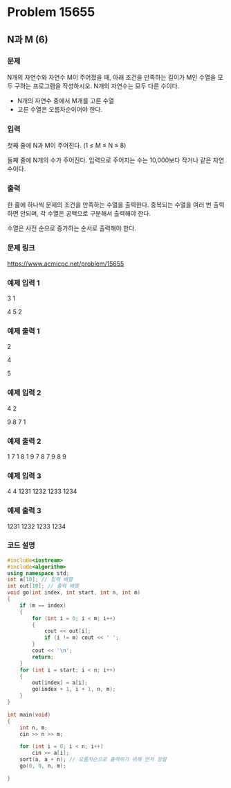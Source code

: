 # Problem 15655

## N과 M (6)

### 문제
N개의 자연수와 자연수 M이 주어졌을 때, 아래 조건을 만족하는 길이가 M인 수열을 모두 구하는 프로그램을 작성하시오. N개의 자연수는 모두 다른 수이다.

- N개의 자연수 중에서 M개를 고른 수열
- 고른 수열은 오름차순이어야 한다.

### 입력
첫째 줄에 N과 M이 주어진다. (1 ≤ M ≤ N ≤ 8)

둘째 줄에 N개의 수가 주어진다. 입력으로 주어지는 수는 10,000보다 작거나 같은 자연수이다.

### 출력
한 줄에 하나씩 문제의 조건을 만족하는 수열을 출력한다. 중복되는 수열을 여러 번 출력하면 안되며, 각 수열은 공백으로 구분해서 출력해야 한다.

수열은 사전 순으로 증가하는 순서로 출력해야 한다.

### 문제 링크
<https://www.acmicpc.net/problem/15655>

### 예제 입력 1
3 1

4 5 2

### 예제 출력 1
2

4

5

### 예제 입력 2
4 2

9 8 7 1

### 예제 출력 2
1 7
1 8
1 9
7 8
7 9
8 9

### 예제 입력 3
4 4
1231 1232 1233 1234

### 예제 출력 3
1231 1232 1233 1234

### 코드 설명
```C++
#include<iostream>
#include<algorithm>
using namespace std;
int a[10]; // 입력 배열
int out[10]; // 출력 배열
void go(int index, int start, int n, int m)
{
	if (m == index)
	{
		for (int i = 0; i < m; i++)
		{
			cout << out[i];
			if (i != m)	cout << ' ';
		}
		cout << '\n';
		return;
	}
	for (int i = start; i < n; i++)
	{
		out[index] = a[i];
		go(index + 1, i + 1, n, m);
	}
}

int main(void)
{
	int n, m;
	cin >> n >> m;

	for (int i = 0; i < n; i++)
		cin >> a[i];
	sort(a, a + n); // 오름차순으로 출력하기 위해 먼저 정렬
	go(0, 0, n, m);

}
```
